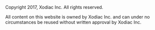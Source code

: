 Copyright 2017, Xodiac Inc. All rights reserved.

All content on this website is owned by Xodiac Inc. and can under no circumstances be reused without
written approval by Xodiac Inc.

